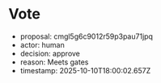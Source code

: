 # Vote
- proposal: cmgl5g6c9012r59p3pau71jpq
- actor: human
- decision: approve
- reason: Meets gates
- timestamp: 2025-10-10T18:00:02.657Z
